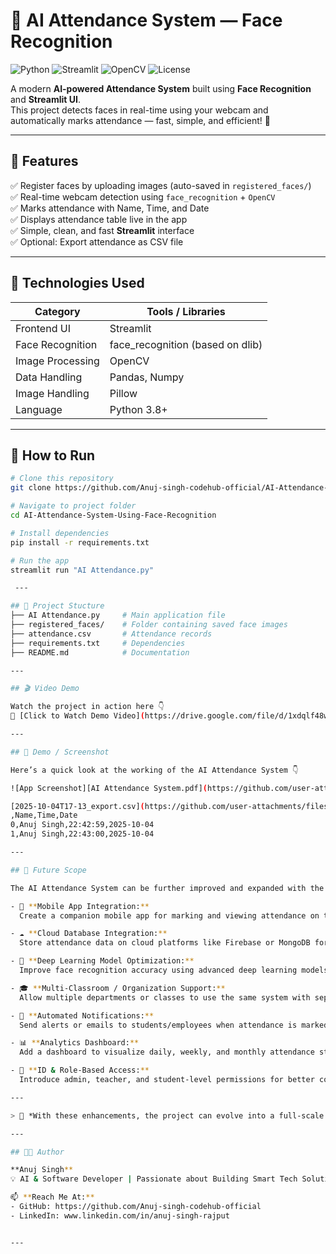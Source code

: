 # 🤖 AI Attendance System — Face Recognition  
![Python](https://img.shields.io/badge/Python-3.8+-blue.svg)
![Streamlit](https://img.shields.io/badge/Framework-Streamlit-ff4b4b.svg)
![OpenCV](https://img.shields.io/badge/OpenCV-Image%20Processing-green.svg)
![License](https://img.shields.io/badge/License-MIT-yellow.svg)

A modern **AI-powered Attendance System** built using **Face Recognition** and **Streamlit UI**.  
This project detects faces in real-time using your webcam and automatically marks attendance — fast, simple, and efficient! 🚀

---

## 🌟 Features
✅ Register faces by uploading images (auto-saved in `registered_faces/`)  
✅ Real-time webcam detection using `face_recognition` + `OpenCV`  
✅ Marks attendance with Name, Time, and Date  
✅ Displays attendance table live in the app  
✅ Simple, clean, and fast **Streamlit** interface  
✅ Optional: Export attendance as CSV file  

---

## 🧰 Technologies Used
| Category | Tools / Libraries |
|-----------|-------------------|
| Frontend UI | Streamlit |
| Face Recognition | face_recognition (based on dlib) |
| Image Processing | OpenCV |
| Data Handling | Pandas, Numpy |
| Image Handling | Pillow |
| Language | Python 3.8+ |

---

## 🧭 How to Run

```bash
# Clone this repository
git clone https://github.com/Anuj-singh-codehub-official/AI-Attendance-System-Using-Face-Recognition.git

# Navigate to project folder
cd AI-Attendance-System-Using-Face-Recognition

# Install dependencies
pip install -r requirements.txt

# Run the app
streamlit run "AI Attendance.py"

 ---

## 🔹 Project Stucture
├── AI Attendance.py     # Main application file
├── registered_faces/    # Folder containing saved face images
├── attendance.csv       # Attendance records
├── requirements.txt     # Dependencies
├── README.md            # Documentation

---

## 🎬 Video Demo

Watch the project in action here 👇  
🎥 [Click to Watch Demo Video](https://drive.google.com/file/d/1xdqlf48wyvGA5n2H6wLhF3fLGuvgA6Em/view?usp=drive_link)

---

## 🎥 Demo / Screenshot

Here’s a quick look at the working of the AI Attendance System 👇  

![App Screenshot][AI Attendance System.pdf](https://github.com/user-attachments/files/22710688/AI.Attendance.System.pdf)

[2025-10-04T17-13_export.csv](https://github.com/user-attachments/files/22710691/2025-10-04T17-13_export.csv)
,Name,Time,Date
0,Anuj Singh,22:42:59,2025-10-04
1,Anuj Singh,22:43:00,2025-10-04

---

## 🚀 Future Scope

The AI Attendance System can be further improved and expanded with the following features:

- 📱 **Mobile App Integration:**  
  Create a companion mobile app for marking and viewing attendance on the go.

- ☁️ **Cloud Database Integration:**  
  Store attendance data on cloud platforms like Firebase or MongoDB for remote access and real-time syncing.

- 🧠 **Deep Learning Model Optimization:**  
  Improve face recognition accuracy using advanced deep learning models (e.g., FaceNet, DeepFace).

- 🎓 **Multi-Classroom / Organization Support:**  
  Allow multiple departments or classes to use the same system with separate dashboards.

- 🔔 **Automated Notifications:**  
  Send alerts or emails to students/employees when attendance is marked or missed.

- 📊 **Analytics Dashboard:**  
  Add a dashboard to visualize daily, weekly, and monthly attendance statistics.

- 🪪 **ID & Role-Based Access:**  
  Introduce admin, teacher, and student-level permissions for better control.

---

> 🌟 *With these enhancements, the project can evolve into a full-scale smart attendance management platform.*

---

## 👨‍💻 Author

**Anuj Singh**  
💡 AI & Software Developer | Passionate about Building Smart Tech Solutions  

📫 **Reach Me At:**  
- GitHub: https://github.com/Anuj-singh-codehub-official
- LinkedIn: www.linkedin.com/in/anuj-singh-rajput


---







